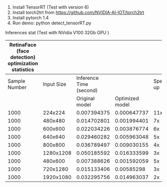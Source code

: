 1. Install TensorRT (Test with version 6)
2. Install torch2trt from https://github.com/NVIDIA-AI-IOT/torch2trt
3. Install pytorch 1.4
4. Run demo: python detect_tensorRT.py

Inferences stat (Test with NVidia V100 32Gb GPU )

| RetinaFace (face detection) optimization statistics |            |                         |                 |          |
|-----------------------------------------------------|------------|-------------------------|-----------------|----------|
| Sample Number                                       | Input Size | Inference Time (second) |                 | Speed-up |
|                                                     |            | Original model          | Optimized model |          |
| 1000                                                | 224x224    | 0.007394375             | 0.000647737     | 11x      |
| 1000                                                | 480x480    | 0.014702801             | 0.001994401     | 7x       |
| 1000                                                | 600x600    | 0.022034226             | 0.003876774     | 6x       |
| 1000                                                | 640x640    | 0.029460282             | 0.005963048     | 5x       |
| 1000                                                | 800x800    | 0.036789497             | 0.009030155     | 4x       |
| 1000                                                | 1280x1208  | 0.050185592             | 0.016333599     | 3x       |
| 1000                                                | 480x600    | 0.007388626             | 0.001592059     | 5x       |
| 1000                                                | 720x1280   | 0.015133406             | 0.00585298      | 3x       |
| 1000                                                | 1920x1080  | 0.032295756             | 0.014963037     | 2x       |
